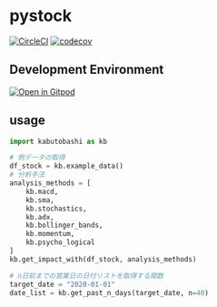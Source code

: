 # pystock

[![CircleCI](https://circleci.com/gh/gsy0911/kabutobashi.svg?style=svg&circle-token=76679803b77f4fc6e722c952a20da7fc5f0294c7)](https://circleci.com/gh/gsy0911/kabutobashi)
[![codecov](https://codecov.io/gh/gsy0911/kabutobashi/branch/master/graph/badge.svg)](https://codecov.io/gh/gsy0911/kabutobashi)

## Development Environment
[![Open in Gitpod](https://gitpod.io/button/open-in-gitpod.svg)](https://gitpod.io/#github.com/gsy0911/kabutobashi)

## usage

```python
import kabutobashi as kb

# 例データの取得
df_stock = kb.example_data()
# 分析手法
analysis_methods = [
    kb.macd, 
    kb.sma, 
    kb.stochastics, 
    kb.adx, 
    kb.bollinger_bands, 
    kb.momentum, 
    kb.psycho_logical
]
kb.get_impact_with(df_stock, analysis_methods)

# n日前までの営業日の日付リストを取得する関数
target_date = "2020-01-01"
date_list = kb.get_past_n_days(target_date, n=40)
```
